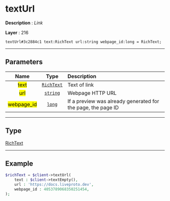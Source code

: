 # textUrl

**Description** : *Link*

**Layer** : 216

```tl
textUrl#3c2884c1 text:RichText url:string webpage_id:long = RichText;
```

---

## Parameters

| Name | Type | Description |
| :---: | :---: | :--- |
| <mark>text</mark> | [`RichText`](type/RichText) | Text of link |
| <mark>url</mark> | [`string`](type/string) | Webpage HTTP URL |
| <mark>webpage_id</mark> | [`long`](type/long) | If a preview was already generated for the page, the page ID |

---

## Type

[RichText](type/RichText)

---

## Example

```php
$richText = $client->textUrl(
	text : $client->textEmpty(),
	url : 'https://docs.liveproto.dev',
	webpage_id : 4053789068350251454,
);
```